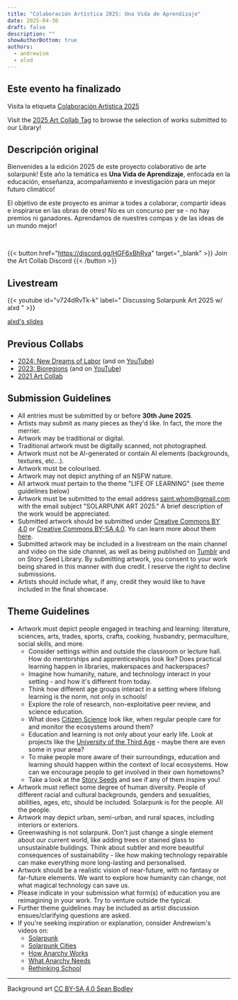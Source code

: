```yaml
---
title: "Colaboración Artística 2025: Una Vida de Aprendizaje"
date: 2025-04-30
draft: false
description: ""
showAuthorBottom: true
authors:
  - andrewism
  - alxd
---
```


## Este evento ha finalizado

Visita la etiqueta [Colaboración Artística 2025](es/tags/2025-collab/)

Visit the [2025 Art Collab Tag](/tags/2025-collab/) to browse the selection of works submitted to our Library!

## Descripción original

Bienvenides a la edición 2025 de este proyecto colaborativo de arte solarpunk! Este año la temática es **Una Vida de Aprendizaje**, enfocada en la educación, enseñanza, acompañamiento e investigación para un mejor futuro climático!

El objetivo de este proyecto es animar a todes a colaborar, compartir ideas e inspirarse en las obras de otres! No es un concurso per se - no hay premios ni ganadores. Aprendamos de nuestres compas y de las ideas de un mundo mejor!

<br>

{{< button href="https://discord.gg/HGF6xBhRya" target="_blank" >}}
Join the Art Collab Discord
{{< /button >}}

## Livestream

{{< youtube id="v724dRvTk-k" label=" Discussing Solarpunk Art 2025 w/ alxd " >}}

[alxd's slides](https://slides.com/pawelngei/art-collab-2025)

## Previous Collabs

- [2024: New Dreams of Labor](https://andrew-ism.tumblr.com/post/770135694637236224/solarpunk-art-2024-new-dreams-of-labour) (and on [YouTube](https://www.youtube.com/watch?v=mRKt2ORY9bs))
- [2023: Bioregions](https://andrew-ism.tumblr.com/post/741342402945646592/solarpunk-art-2023-bioregions) (and on [YouTube](https://www.youtube.com/watch?v=j3PZfXpY1og))
- [2021 Art Collab](https://www.youtube.com/watch?v=IiK1MK44Or4)

## Submission Guidelines

- All entries must be submitted by or before **30th June 2025**.
- Artists may submit as many pieces as they'd like. In fact, the more the merrier.
- Artwork may be traditional or digital.
- Traditional artwork must be digitally scanned, not photographed.
- Artwork must not be AI-generated or contain AI elements (backgrounds, textures, etc...).
- Artwork must be colourised.
- Artwork may not depict anything of an NSFW nature.
- All artwork must pertain to the theme "LIFE OF LEARNING" (see theme guidelines below)
- Artwork must be submitted to the email address saint.whom@gmail.com with the email subject "SOLARPUNK ART 2025." A brief description of the work would be appreciated.
- Submitted artwork should be submitted under [Creative Commons BY 4.0](/tags/cc-by-4.0) or [Creative Commons BY-SA 4.0](/tags/cc-by-sa-4.0). Yo can learn more about them [here](https://creativecommons.org/share-your-work/cclicenses/).
- Submitted artwork may be included in a livestream on the main channel and video on the side channel, as well as being published on [Tumblr](https://andrew-ism.tumblr.com/) and on Story Seed Library. By submitting artwork, you consent to your work being shared in this manner with due credit. I reserve the right to decline submissions.
- Artists should include what, if any, credit they would like to have included in the final showcase.

## Theme Guidelines

- Artwork must depict people engaged in teaching and learning: literature, sciences, arts, trades, sports, crafts, cooking, husbandry, permaculture, social skills, and more.
  - Consider settings within and outside the classroom or lecture hall. How do mentorships and apprenticeships look lke? Does practical learning happen in libraries, makerspaces and hackerspaces?
  - Imagine how humanity, nature, and technology interact in your setting - and how it's different from today. 
  - Think how different age groups interact in a setting where lifelong learning is the norm, not only in schools!
  - Explore the role of research, non-exploitative peer review, and science education.
  - What does [Citizen Science](https://en.wikipedia.org/wiki/Citizen_science) look like, when regular people care for and monitor the ecosystems around them?
  - Education and learning is not only about your early life. Look at projects like the [University of the Third Age](https://en.wikipedia.org/wiki/University_of_the_Third_Age) - maybe there are even some in your area?
  - To make people more aware of their surroundings, education and learning should happen within the context of local ecosystems. How can we encourage people to get involved in their own hometowns?
  - Take a look at the [Story Seeds](/seeds/) and see if any of them inspire you!
- Artwork must reflect some degree of human diversity. People of different racial and cultural backgrounds, genders and sexualities, abilities, ages, etc, should be included. Solarpunk is for the people. All the people.
- Artwork may depict urban, semi-urban, and rural spaces, including interiors or exteriors.
- Greenwashing is not solarpunk. Don't just change a single element about our current world, like adding trees or stained glass to unsustainable buildings. Think about subtler and more beautiful consequences of sustainability - like how making technology repairable can make everything more long-lasting and personalised.
- Artwork should be a realistic vision of near-future, with no fantasy or far-future elements. We want to explore how humanity can change, not what magical technology can save us.
- Please indicate in your submission what form(s) of education you are reimagining in your work. Try to venture outside the typical.
- Further theme guidelines may be included as artist discussion ensues/clarifying questions are asked.
- If you're seeking inspiration or explanation, consider Andrewism's videos on:
  - [Solarpunk](https://youtu.be/u03hoO3QueM)
  - [Solarpunk Cities](https://youtu.be/4UmU1dSe3n0)
  - [How Anarchy Works](https://www.youtube.com/watch?v=lrTzjaXskUU)
  - [What Anarchy Needs](https://www.youtube.com/watch?v=qkN_nQPpeSU)
  - [Rethinking School](https://www.youtube.com/watch?v=9ZGYtHPtZwM)

---

Background art [CC BY-SA 4.0 Sean Bodley](/art/sean-bodley-library-of-everything/)